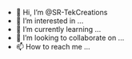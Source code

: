 - 👋 Hi, I’m @SR-TekCreations
- 👀 I’m interested in ...
- 🌱 I’m currently learning ...
- 💞️ I’m looking to collaborate on ...
- 📫 How to reach me ...

<!---
SR-TekCreations/SR-TekCreations is a ✨ special ✨ repository because its `README.md` (this file) appears on your GitHub profile.
You can click the Preview link to take a look at your changes.
--->
